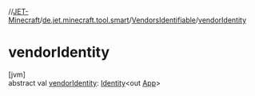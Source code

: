 //[JET-Minecraft](../../../index.md)/[de.jet.minecraft.tool.smart](../index.md)/[VendorsIdentifiable](index.md)/[vendorIdentity](vendor-identity.md)

# vendorIdentity

[jvm]\
abstract val [vendorIdentity](vendor-identity.md): [Identity](../../../../JET-Native/-j-e-t--native/de.jet.library.tool.smart.identification/-identity/index.md)&lt;out [App](../../de.jet.minecraft.structure.app/-app/index.md)&gt;
